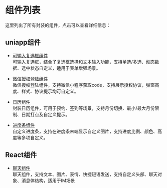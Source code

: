 # 组件列表

这里列出了所有封装的组件，点击可以查看详细信息：

## uniapp组件

- [可输入复选框组件](./check-input)  
  可输入复选框，结合了复选框选择和文本输入功能，支持单选/多选、动态数据、选中状态自定义，适用于表单增强场景。

- [微信授权登陆组件](./phone-login)  
  微信授权登陆组件，支持微信小程序获取code，支持展示授权协议，弹窗高度、样式、协议提示均可自定义。

- [日历组件](./unv-calendar)  
  封装日历组件，可用于预约、签到等场景，支持月份切换、最小/最大月份限制、日期打点及自定义提示。

- [进度条组件](./unv-progress)  
  自定义进度条，支持在进度条末端显示自定义图片，支持进度比例、颜色、高度等多项自定义。

## React组件

- [聊天组件](./chat组件)  
  聊天组件，支持文本、图片、表情、快捷短语发送，支持自定义头部、聊天对象、消息体结构，适用于IM场景


